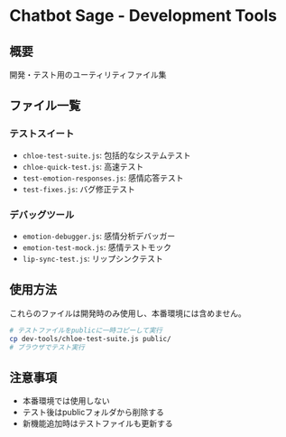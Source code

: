 # Chatbot Sage - Development Tools

## 概要
開発・テスト用のユーティリティファイル集

## ファイル一覧

### テストスイート
- `chloe-test-suite.js`: 包括的なシステムテスト
- `chloe-quick-test.js`: 高速テスト
- `test-emotion-responses.js`: 感情応答テスト
- `test-fixes.js`: バグ修正テスト

### デバッグツール
- `emotion-debugger.js`: 感情分析デバッガー
- `emotion-test-mock.js`: 感情テストモック
- `lip-sync-test.js`: リップシンクテスト

## 使用方法
これらのファイルは開発時のみ使用し、本番環境には含めません。

```bash
# テストファイルをpublicに一時コピーして実行
cp dev-tools/chloe-test-suite.js public/
# ブラウザでテスト実行
```

## 注意事項
- 本番環境では使用しない
- テスト後はpublicフォルダから削除する
- 新機能追加時はテストファイルも更新する

